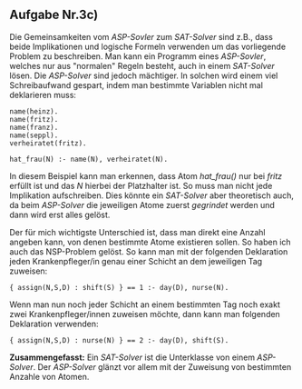 
## Aufgabe Nr.3c)

Die Gemeinsamkeiten vom *ASP-Sovler* zum *SAT-Solver* sind z.B., dass beide Implikationen und logische Formeln verwenden um das vorliegende Problem zu beschreiben. 
Man kann ein Programm eines *ASP-Sovler*, welches nur aus "normalen" Regeln besteht, auch in einem  *SAT-Solver* lösen. Die *ASP-Solver* sind jedoch mächtiger. In solchen wird einem viel Schreibaufwand gespart, indem man bestimmte Variablen nicht mal deklarieren muss:

```
name(heinz).
name(fritz).
name(franz).
name(seppl).
verheiratet(fritz).

hat_frau(N) :- name(N), verheiratet(N).
```
In diesem Beispiel kann man erkennen, dass Atom *hat_frau()* nur bei *fritz* erfüllt ist und das *N* hierbei der Platzhalter ist. So muss man nicht jede Implikation aufschreiben. Dies könnte ein *SAT-Solver* aber theoretisch auch, da beim *ASP-Solver* die jeweiligen Atome zuerst *gegrindet* werden und dann wird erst alles gelöst.  

Der für mich wichtigste Unterschied ist, dass man direkt eine Anzahl angeben kann, von denen bestimmte Atome existieren sollen. So haben ich auch das NSP-Problem gelöst. So kann man mit der folgenden Deklaration jeden Krankenpfleger/in genau einer Schicht an dem jeweiligen Tag zuweisen:
```
{ assign(N,S,D) : shift(S) } == 1 :- day(D), nurse(N).
```
Wenn man nun noch jeder Schicht an einem bestimmten Tag noch exakt zwei Krankenpfleger/innen zuweisen möchte, dann kann man folgenden Deklaration verwenden:
```
{ assign(N,S,D) : nurse(N) } == 2 :- day(D), shift(S).
```
  
**Zusammengefasst:** Ein *SAT-Solver* ist die Unterklasse von einem *ASP-Solver*. Der *ASP-Solver* glänzt vor allem mit der Zuweisung von bestimmten Anzahle von Atomen.